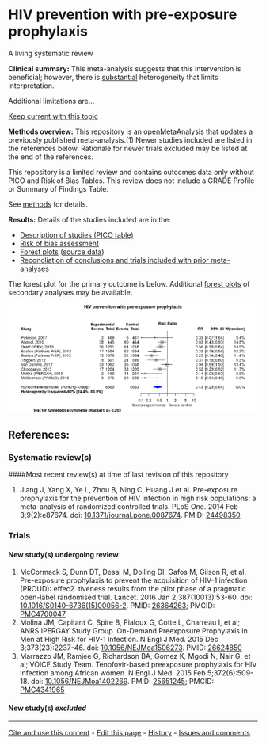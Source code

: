 # HIV prevention with pre-exposure prophylaxis 

A living systematic review

**Clinical summary:** This meta-analysis suggests that this intervention is beneficial; however, there is [substantial](http://handbook.cochrane.org/chapter_9/9_5_2_identifying_and_measuring_heterogeneity.htm) heterogeneity that limits interpretation.

Additional limitations are...

[Keep current with this topic](Keep-up.md)

**Methods overview:** This repository is an [openMetaAnalysis](https://openmetaanalysis.github.io/) that updates a previously published meta-analysis.(1) Newer studies included are listed in the references below. Rationale for newer trials excluded may be listed at the end of the references. 

This repository is a limited review and contains outcomes data only without PICO and Risk of Bias Tables.  This review does not include a GRADE Profile or Summary of Findings Table.

See [methods](http://openmetaanalysis.github.io/methods.html) for details.

**Results:** Details of the studies included are in the:
* [Description of studies (PICO table)](../../tree/master/study-details/pico-table.md)
* [Risk of bias assessment](../../tree/master/study-details/risk-of-bias.md)
* [Forest plots](../../tree/master/forest-plots) ([source data](../../tree/master/data))
* [Reconcliation of conclusions and trials included with prior meta-analyses](../../tree/master/reconcilation-tables)

The forest plot for the primary outcome is below. Additional [forest plots](../../tree/master/forest-plots) of secondary analyses may be available. 

![Principle results for efficacy](https://raw.githubusercontent.com/openMetaAnalysis/HIV-prevention-with-pre-exposure-prophylaxis/master/forest-plots/Outcome-Primary.png "Principle results for efficacy]")

References:
----------------------------------
### Systematic review(s)
####Most recent review(s) at time of last revision of this repository
1. Jiang J, Yang X, Ye L, Zhou B, Ning C, Huang J et al. Pre-exposure prophylaxis for the prevention of HIV infection in high risk populations: a meta-analysis of randomized controlled trials. PLoS One. 2014 Feb 3;9(2):e87674. doi: [10.1371/journal.pone.0087674](http://dx.doi.org/10.1371/journal.pone.0087674).
PMID: [24498350](http://pubmed.gov/24498350)

### Trials

#### New study(s) undergoing review
1. McCormack S, Dunn DT, Desai M, Dolling DI, Gafos M, Gilson R, et al. Pre-exposure prophylaxis to prevent 
the acquisition of HIV-1 infection (PROUD): effec2. tiveness results from the pilot phase of a pragmatic open-label randomised trial. Lancet. 2016 Jan 2;387(10013):53-60. doi: [10.1016/S0140-6736(15)00056-2](http://dx.doi.org/10.1016/S0140-6736(15)00056-2). PMID: [26364263](http://pubmed.gov/26364263); PMCID: [PMC4700047](http://www.ncbi.nlm.nih.gov/pmc/PMC4700047)
2. Molina JM, Capitant C, Spire B, Pialoux G, Cotte L, Charreau I, et al; ANRS IPERGAY Study Group. On-Demand Preexposure Prophylaxis in Men at High Risk for HIV-1 Infection. N Engl J Med. 2015 Dec 3;373(23):2237-46. doi: [10.1056/NEJMoa1506273](http://dx.doi.org/10.1056/NEJMoa1506273).  PMID: [26624850](http://pubmed.gov/26624850)
3. Marrazzo JM, Ramjee G, Richardson BA, Gomez K, Mgodi N, Nair G, et al; VOICE Study Team.
Tenofovir-based preexposure prophylaxis for HIV infection among African women. N 
Engl J Med. 2015 Feb 5;372(6):509-18. doi: [10.1056/NEJMoa1402269](http://dx.doi.org/10.1056/NEJMoa1402269). PMID: [25651245](http://pubmed.gov/25651245); PMCID: [PMC4341965](http://www.ncbi.nlm.nih.gov/pmc/PMC4341965)

#### New study(s) *excluded* 

-------------------------------
[Cite and use this content](https://github.com/openMetaAnalysis/openMetaAnalysis.github.io/blob/master/reusing.MD)  - [Edit this page](../../edit/master/README.md) - [History](../../commits/master/README.md)  - 
[Issues and comments](../../issues?q=is%3Aboth+is%3Aissue)

